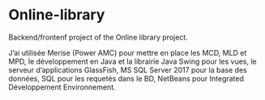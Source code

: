 # Online-library
Backend/frontenf project of the Online library project.

J’ai utilisée Merise (Power AMC) pour mettre en place les MCD, MLD et MPD,
le développement en Java et la librairie Java Swing pour les vues, le serveur 
d’applications GlassFish,  MS SQL Server 2017 pour la base des données, SQL pour les requetés dans le BD, NetBeans pour Integrated Développement Environnement.
